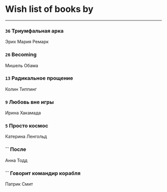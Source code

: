 # Wish list of books by [](https://plus.google.com/u/0/104731829794763834502/)
---

### `36` Триумфальная арка
Эрих Мария Ремарк

### `26` Becoming
Мишель Обама

### `13` Радикальное прощение
Колин Типпинг

### `9` Любовь вне игры
Ирина Хакамада

### `5` Просто космос
Катерина Ленгольд

### `` После
Анна Тодд

### `` Говорит командир корабля
Патрик Смит

